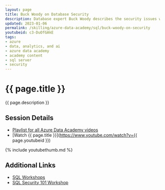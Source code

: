 ```yaml
---
layout: page
title: Buck Woody on Database Security
description: Database expert Buck Woody describes the security issues we face when publishing a database and how we can protect ourselves.
updated: 2023-01-06
permalink: /skilling/azure-data-academy/sql/buck-woody-on-security
youtubeid: c3-DuOfGAkE
tags: 
- azure
- data, analytics, and ai
- azure data academy
- academy content
- sql server
- security
---
```


# {{ page.title }}

{{ page.description }}

## Session Details

* [Playlist for all Azure Data Academy videos](https://www.youtube.com/playlist?list=PLz7jPMmpNrjlOS4hbINKqLVBafb5yD5Rm)
* [Watch {{ page.title }}](https://www.youtube.com/watch?v={{ page.youtubeid }})

{% include youtubethumb.md 
%}

## Additional Links

* [SQL Workshops](https://aka.ms/sqlworkshops)
* [SQL Security 101 Workshop](https://aka.ms/sqlsecurity101)

